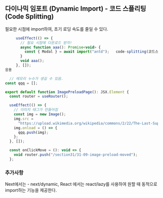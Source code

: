 ## 다이나믹 임포트 (Dynamic Import) - 코드 스플리팅 (Code Splitting)

필요한 시점에 import하여, 초기 로딩 속도를 줄일 수 있다.

```jsx
     useEffect(() => {
       // 필요 시점에 다운로드 받자!
       async function aaa(): Promise<void> {
         const { Modal } = await import("antd");   code-splitting(코드스플릿팅)
       }
       void aaa();
     }, []);
응용

  // 메모리 누수가 생길 수 있음.
const qqq = [];

export default function ImagePreloadPage(): JSX.Element {
  const router = useRouter();

  useEffect(() => {
    // 이미지 태그가 만들어짐
    const img = new Image();
    img.src =
      "https://upload.wikimedia.org/wikipedia/commons/2/22/The-Last-Supper-Restored-Da-Vinci_32x16.jpg";
    img.onload = () => {
      qqq.push(img);
    };
  }, []);

  const onClickMove = (): void => {
    void router.push("/section31/31-09-image-preload-moved");
  };
```

### 추가사항

Next에서는 - next/dynamic, React 에서는 react/lazy를 사용하여 원할 때 동적으로 import하는 기능을 제공한다.
